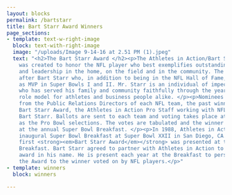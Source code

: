 ```yaml
---
layout: blocks
permalink: /bartstarr
title: Bart Starr Award Winners
page_sections:
- template: text-w-right-image
  block: text-with-right-image
  image: "/uploads/Image 9-14-16 at 2.51 PM (1).jpeg"
  text: "<h2>The Bart Starr Award </h2><p>The Athletes in Action/Bart Starr Award
    was created to honor the NFL player who best exemplifies outstanding character
    and leadership in the home, on the field and in the community. The Award is named
    after Bart Starr who, in addition to being in the NFL Hall of Fame, was selected
    as MVP in Super Bowls I and II. Mr. Starr is an individual of impeccable character
    who has served his family and community faithfully through the years and is a
    role model for athletes and business people alike. </p><p>Nominees are gathered
    from the Public Relations Directors of each NFL team, the past winners of the
    Bart Starr Award, the Athletes in Action Pro Staff working with NFL teams and
    Bart Starr. Ballots are sent to each team and voting takes place at the same time
    as the Pro Bowl selections. The votes are tabulated and the winner is announced
    at the annual Super Bowl Breakfast. </p><p>In 1988, Athletes in Action held its
    inaugural Super Bowl Breakfast at Super Bowl XXII in San Diego, CA. In 1989, the
    first <strong><em>Bart Starr Award</em></strong> was presented at the Super Bowl
    Breakfast. Bart Starr agreed to partner with Athletes in Action to present this
    award in his name. He is present each year at the Breakfast to personally present
    the Award to the winner voted on by NFL players.</p>"
- template: winners
  block: winners

---
```

